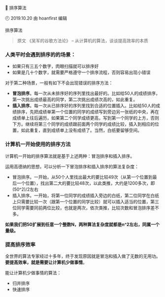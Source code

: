 🐾 排序算法

🕘 2019.10.20 由 hoanfirst 编辑

排序算法

> 原文 《吴军的谷歌方法论》 – 从计算机的算法，谈谈提高效率的本质

### 人类平时会遇到排序的的场景：

- 如果只有三五个数字，肉眼扫描就可以排序好
- 如果是几十个数字，就需要严格遵守一个排序流程，否则容易出现小错误

对于第二种场景，一般有如下不会出现错误的排序方法：

- **冒泡排序**。每一次从未排序好的序列里找出最好的。比如给50人的成绩排序，第一次挑出成绩最高的同学，第二次挑出成绩次高的，如此重复。
- **插入排序**。每一次从已排序好的序列里找到合适的位置插入。比如给50人的成绩排序，先把成绩单第一个位置的同学的成绩写到旁边另一张纸的中央，再在成绩单上往后遍历，如果第二个同学成绩更高，写到第一个同学的上方，否则下方。继续将第三个同学的成绩跟前面两个同学的成绩比较，插入到相应的位置，如此重复，直到成绩单上没有成绩了。当然，白纸要留够空间。


### 计算机一开始使用的排序方法

计算机一开始的排序算法就是基于上述两种：冒泡排序和插入排序。

运用高德纳的思想，可以分析一下冒泡排序和插入排序的算法复杂度：

- 冒泡排序。一开始，从50个人里找出最大的要比较49次（从第一个位置到最后一个位置），找出第二大的要比较48次，以此类推，大约是1200多次，即(50^2)/2左右
- 插入排序。一开始，将第一位同学的成绩插入旁边的白纸，第二位同学在白纸上只需要比较一次（跟第一个位置的同学比较）就可以插入适当的位置，第三位同学需要同前两位比较，也就是两次，依次类推，比较次数和冒泡排序差不多。

**如果我们把50扩展到任意一个整数N，两种算法复杂度就都是n^2左右，同属一个量级。**


### 提高排序效率

全世界的算法专家经过十多年，终于发现原因就是冒泡和插入做了无数的无用功。**要提高效率，就是需要让计算机少做事情**。

能让计算机少做事情的算法：

- 归并排序
- 快速排序
